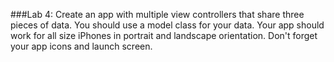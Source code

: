 ###Lab 4: 
Create an app with multiple view controllers that share three pieces of data. You should use a model class for your data. Your app should work for all size iPhones in portrait and landscape orientation. Don't forget your app icons and launch screen.
